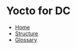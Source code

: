 # Yocto for DC

* [Home][home]
* [Structure](/yocto/structure.md)
* [Glossary](/glossary.md)

[home]: /presentation.md
[logo]: /images/logo.png